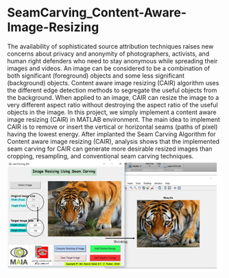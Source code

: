 # SeamCarving_Content-Aware-Image-Resizing
The availability of sophisticated source attribution techniques raises new concerns about privacy and anonymity of photographers, activists, and human right defenders who need to stay anonymous while spreading their images and videos. An image can be considered to be a combination of both significant (foreground) objects and some less significant (background) objects. Content aware image resizing (CAIR) algorithm uses the different edge detection methods to segregate the useful objects from the background. When applied to an image, CAIR can resize the image to a very different aspect ratio without destroying the aspect ratio of the useful objects in the image. In this project, we simply implement a content aware image resizing (CAIR) in MATLAB environment. The main idea to implement CAIR is to remove or insert the vertical or horizontal seams (paths of pixel) having the lowest energy. After implanted the Seam Carving Algorithm for Content aware image resizing (CAIR), analysis shows that the implemented seam carving for CAIR can generate more desirable resized images than cropping, resampling, and conventional seam carving techniques.
![image](https://github.com/fitushar/SeamCarving_Content-Aware-Image-Resizing/blob/master/featured.PNG)
